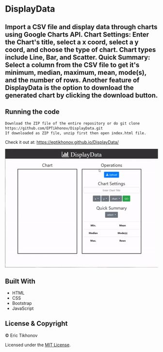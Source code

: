 # DisplayData
Import a CSV file and display data through charts using Google Charts API. Chart Settings: Enter the Chart's title, select a x coord, select a y coord, and choose the type of chart. Chart types include Line, Bar, and Scatter. Quick Summary: Select a column from the CSV file to get it's minimum, median, maximum, mean, mode(s), and the number of rows. Another feature of DisplayData is the option to download the generated chart by clicking the download button.
---
## Running the code
    
    Download the ZIP file of the entire repository or do git clone https://github.com/EPTikhonov/DisplayData.git
    If downloaded as ZIP file, unzip first then open index.html file.

Check it out at: https://eptikhonov.github.io/DisplayData/

<a href="#"><img src="https://github.com/EPTikhonov/DisplayData/blob/gh-pages/DisplayData.gif" title="DisplayData"/></a>

## Built With
* HTML
* CSS
* Bootstrap
* JavaScript

## License & Copyright

© Eric Tikhonov

Licensed under the [MIT License](LICENSE).
